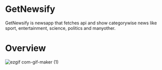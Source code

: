 # GetNewsify

GetNewsify is newsapp that fetches api and show categorywise news like sport, entertainment, science, politics and manyother.

# Overview

![ezgif com-gif-maker (1)](https://user-images.githubusercontent.com/77628548/143198545-d52652c7-8dee-491e-8150-9544ae1c2427.gif)
